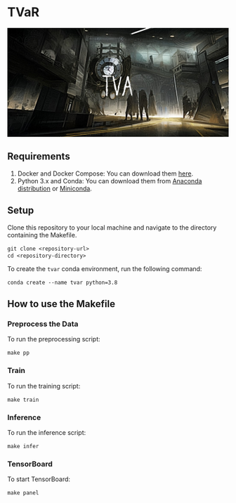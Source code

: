 # TVaR
![bg](./assets/bg.jpg)

## Requirements
1. Docker and Docker Compose: You can download them [here](https://www.docker.com/products/docker-desktop).
2. Python 3.x and Conda: You can download them from [Anaconda distribution](https://www.anaconda.com/products/distribution) or [Miniconda](https://docs.conda.io/en/latest/miniconda.html). 

## Setup

Clone this repository to your local machine and navigate to the directory containing the Makefile.
```
git clone <repository-url>
cd <repository-directory>
```

To create the `tvar` conda environment, run the following command:

```
conda create --name tvar python=3.8
```

## How to use the Makefile
### Preprocess the Data
To run the preprocessing script:

```
make pp
```



### Train

To run the training script:

```
make train
```

### Inference

To run the inference script:

```
make infer
```

### TensorBoard
To start TensorBoard:

```
make panel
```